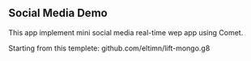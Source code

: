 Social Media Demo
-----------------
This app implement mini social media real-time wep app using Comet.

Starting from this templete: github.com/eltimn/lift-mongo.g8




